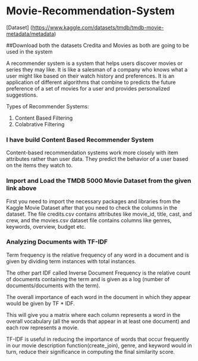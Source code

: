 # Movie-Recommendation-System
[Dataset] (https://www.kaggle.com/datasets/tmdb/tmdb-movie-metadata/metadata)

##Download both the datasets Credita and Movies as both are going to be used in the system

A recommender system is a system that helps users discover movies or series they may like. It is like a salesman of a company who knows what a user might like based on their watch history and preferences. It is an application of different algorithms that combine to predicts the future preference of a set of movies for a user and provides personalized suggestions.

Types of Recommender Systems:
  1. Content Based Filtering
  2. Colabrative Filtering

### I have build Content Based Recommender System

Content-based recommendation systems work more closely with item attributes rather than user data. They predict the behavior of a user based on the items they watch to.

### Import and Load the TMDB 5000 Movie Dataset from the given link above
First you need to import the necessary packages and libraries from the Kaggle Movie Dataset
after that you need to check the columns in the dataset.
The file credits.csv contains attributes like movie_id, title, cast, and crew, and the movies.csv dataset file contains columns like genres, keywords, overview, budget etc.

### Analyzing Documents with TF-IDF

Term frequency is the relative frequency of any word in a document and is given by dividing term instances with total instances.

The other part IDF called Inverse Document Frequency is the relative count of documents containing the term and is given as a log (number of documents/documents with the term).

The overall importance of each word in the document in which they appear would be given by  TF * IDF.

This will give you a matrix where each column represents a word in the overall vocabulary (all the words that appear in at least one document)
and each row represents a movie.

TF-IDF is useful in reducing the importance of words that occur frequently in our movie description function(create_join), genre, and keyword would in turn, reduce their significance in computing the final similarity score.


